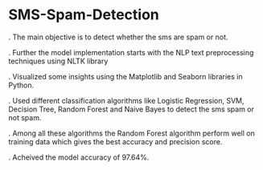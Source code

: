 # SMS-Spam-Detection
. The main objective is to detect whether the sms are spam or not.

. Further the model implementation starts with the NLP text preprocessing techniques using NLTK library

. Visualized some insights using the Matplotlib and Seaborn libraries in Python.

. Used different classification algorithms like Logistic Regression, SVM, Decision Tree, Random Forest and Naive Bayes to detect the sms spam or not spam.

. Among all these algorithms the Random Forest algorithm perform well on training data which gives the best accuracy and precision score.

. Acheived the model accuracy of 97.64%. 

